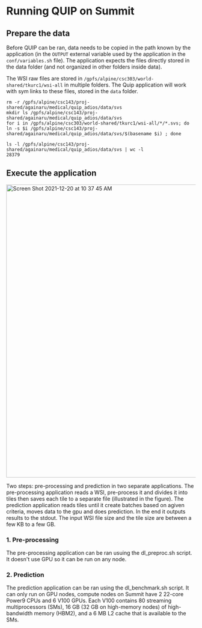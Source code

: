 # Running QUIP on Summit

## Prepare the data

Before QUIP can be ran, data needs to be copied in the path known by the application (in the `OUTPUT` external variable used by the application in the `conf/variables.sh` file). The application expects the files directly stored in the data folder (and not organized in other folders inside data).

The WSI raw files are stored in `/gpfs/alpine/csc303/world-shared/tkurc1/wsi-all` in multiple folders. The Quip application will work with sym links to these files, stored in the `data` folder.

```
rm -r /gpfs/alpine/csc143/proj-shared/againaru/medical/quip_adios/data/svs
mkdir ls /gpfs/alpine/csc143/proj-shared/againaru/medical/quip_adios/data/svs
for i in /gpfs/alpine/csc303/world-shared/tkurc1/wsi-all/*/*.svs; do ln -s $i /gpfs/alpine/csc143/proj-shared/againaru/medical/quip_adios/data/svs/$(basename $i) ; done

ls -l /gpfs/alpine/csc143/proj-shared/againaru/medical/quip_adios/data/svs | wc -l
28379
```

## Execute the application

<img width="780" alt="Screen Shot 2021-12-20 at 10 37 45 AM" src="https://user-images.githubusercontent.com/16229479/146793195-d7c6fe88-ec46-41f0-aef7-9fc393254cd4.png">

Two steps: pre-processing and prediction in two separate applications. The pre-processing application reads a WSI, pre-process it and divides it into tiles then saves each tile to a separate file (illustrated in the figure). The prediction application reads tiles until it create batches based on agiven criteria, moves data to the gpu and does prediction. In the end it outputs results to the stdout. The input WSI file size and the tile size are between a few KB to a few GB.

### 1. Pre-processing

The pre-processing application can be ran usuing the dl_preproc.sh script. It doesn't use GPU so it can be run on any node. 



### 2. Prediction

The prediction application can be ran using the dl_benchmark.sh script. It can only run on GPU nodes, compute nodes on Summit have 2 22-core Power9 CPUs and 6 V100 GPUs.  Each V100 contains 80 streaming multiprocessors (SMs), 16 GB (32 GB on high-memory nodes) of high-bandwidth memory (HBM2), and a 6 MB L2 cache that is available to the SMs.
